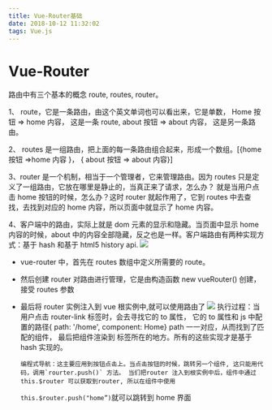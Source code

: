 ```yaml
---
title: Vue-Router基础
date: 2018-10-12 11:32:02
tags: Vue.js
---
```


# Vue-Router

路由中有三个基本的概念 route, routes, router。

1、 route，它是一条路由，由这个英文单词也可以看出来，它是单数， Home 按钮 => home 内容， 这是一条 route, about 按钮 => about 内容， 这是另一条路由。

2、 routes 是一组路由，把上面的每一条路由组合起来，形成一个数组。[{home 按钮 =>home 内容 }， { about 按钮 => about 内容}]

<!--more-->

3、router 是一个机制，相当于一个管理者，它来管理路由。因为 routes 只是定义了一组路由，它放在哪里是静止的，当真正来了请求，怎么办？ 就是当用户点击 home 按钮的时候，怎么办？这时 router 就起作用了，它到 routes 中去查找，去找到对应的 home 内容，所以页面中就显示了 home 内容。

4、客户端中的路由，实际上就是 dom 元素的显示和隐藏。当页面中显示 home 内容的时候，about 中的内容全部隐藏，反之也是一样。客户端路由有两种实现方式：基于 hash 和基于 html5 history api.
![](/blog/images/4.jpg)

- vue-router 中，首先在 routes 数组中定义所需要的 route。
- 然后创建 router 对路由进行管理，它是由构造函数 new vueRouter() 创建，接受 routes 参数
- 最后将 router 实例注入到 vue 根实例中,就可以使用路由了
  ![](/blog/images/5.jpg)
  执行过程：当用户点击 router-link 标签时，会去寻找它的 to 属性， 它的 to 属性和 js 中配置的路径{ path: '/home', component: Home} path 一一对应，从而找到了匹配的组件， 最后把组件渲染到 <router-view> 标签所在的地方。所有的这些实现才是基于 hash 实现的。

      编程式导航：这主要应用到按钮点击上。当点击按钮的时候，跳转另一个组件, 这只能用代码，调用`rourter.push()` 方法。 当们把router 注入到根实例中后，组件中通过 this.$router 可以获取到router, 所以在组件中使用

  `this.$router.push("home”)`就可以跳转到 home 界面
